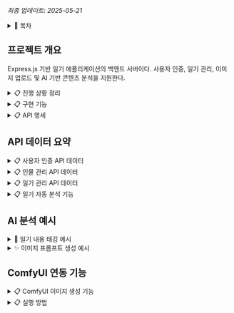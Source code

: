 *최종 업데이트: 2025-05-21*

<details>
<summary>📌 목차</summary>

- [프로젝트 개요](#프로젝트-개요)
- [진행 상황 정리](#진행-상황-정리)
- [구현 기능](#구현-기능)
- [API 명세](#api-명세)
- [API 데이터 요약](#api-데이터-요약)
- [AI 분석 예시](#ai-분석-예시)
- [ComfyUI 연동 기능](#comfyui-연동-기능)
- [실행 방법](#실행-방법)
</details>

## 프로젝트 개요

Express.js 기반 일기 애플리케이션의 백엔드 서버이다. 사용자 인증, 일기 관리, 이미지 업로드 및 AI 기반 콘텐츠 분석을 지원한다.

<details>
<summary>📋 진행 상황 정리</summary>

### 1. 백엔드 개발

- Express.js 기반 RESTful API 서버 구축했다
- MongoDB 데이터베이스 연결 설정했다
- 사용자 인증 및 권한 관리 구현했다
- 일기 CRUD 기능 구현했다
- 이미지 업로드 기능 구현했다
- 주변 사람들의 정보 및 사진 관리 기능 추가했다
- 일기 내용 자동 분석으로 태그 및 무드 추출 기능 추가했다
- ComfyUI 연동하여 일기 내용 기반 실제 이미지 생성 기능 추가했다

### 2. AWS 설정

- IAM 사용자 생성 및 액세스 키 발급했다
- S3 버킷 생성 (보안 설정 적용)했다
- S3 서명된 URL 기능 추가 (비공개 이미지 접근용)했다
- `uploadToS3` 함수에서 `ACL: 'public-read'` 제거됐다

### 3. 환경 변수 설정

- MongoDB 연결 키 설정했다
- JWT 비밀키 설정했다
- AWS 액세스 키 및 설정했다
- 포트 설정했다
- OpenAI API 키 설정했다
- ComfyUI 서버 URL 설정했다

### 4. 일기 내용 분석 프롬프트

- GPT-o4-mini 모델을 활용한 일기 텍스트 분석을 수행한다
- 일기 제목과 내용에서 자동으로 태그 추출한다
  - 장소: 일기에 언급된 장소 (카페, 학교, 공원 등)
  - 시간대: 일기에 언급된 시간대 (아침, 오후, 저녁 등)
  - 활동: 주요 활동 (공부, 운동, 쇼핑, 여행 등)
  - 인물: 일기에 언급된 인물 관계 (친구, 가족, 연인, 동료 등)
  - 이벤트: 특별한 이벤트 (생일, 여행, 시험, 모임 등)
  - 날씨: 일기에 언급된 날씨 상태 (맑음, 비, 눈 등)
- 일기 내용에서 감정 상태(무드) 자동 분석한다
- 사용자 입력 태그와 자동 분석 태그 병합 기능을 제공한다

### 5. 이미지 프롬프트 생성 기능

- GPT-o4-mini 모델을 활용한 일기 내용 기반 이미지 생성 프롬프트 자동 생성
- 일기의 장면만 묘사하는 방식으로 프롬프트 생성
- 일기의 시간, 장소, 분위기, 활동 등을 반영한 생생한 장면 묘사
- 인물의 얼굴 특징은 포함하지 않고 장면 위주로 프롬프트 구성

### 6. ComfyUI 연동

- ComfyUI와의 API 통신 기능 구현
- 워크플로우 JSON 커스터마이징 로직 개발
- 사용자 프로필 사진 기반 이미지 생성 기능 추가
- AI 생성 프롬프트와 ComfyUI 통합으로 완전 자동화된 이미지 생성 구현
</details>

<details>
<summary>📋 구현 기능</summary>

### 1. 사용자 관리

- 회원가입 (프로필 사진 업로드 포함) 기능 제공한다
- 로그인/인증 기능 제공한다
- 프로필 조회 및 업데이트 기능 제공한다

### 2. 일기 관리

- 일기 작성 (텍스트 및 이미지 업로드) 기능 제공한다
- 일기 조회 (전체 또는 개별) 기능 제공한다
- 일기 수정 및 삭제 기능 제공한다
- 일기 검색 기능 제공한다
- 일기 내용 자동 분석 (태그, 무드 추출) 기능 제공한다
- 일기 내용을 기반으로 이미지 생성 프롬프트 자동 생성 기능 제공한다
- 일기 내용 기반으로 ComfyUI를 통한 실제 이미지 생성 기능 제공한다

### 3. 사람 관리

- 주변 사람들의 정보 및 사진 추가 기능 제공한다
- 사람 정보 조회 (목록/개별) 기능 제공한다
- 사람 정보 수정 및 삭제 기능 제공한다
- 사람 검색 기능 제공한다

### 4. AI 기반 분석

- 일기 내용 자동 분석을 통한 태그 및 감정 추출 기능 제공한다
- 일기 내용을 기반으로 장면 중심 이미지 생성 프롬프트 제공 기능
- 분석 결과를 기반으로 한 검색 기능 강화했다
- 사용자 프로필 이미지와 일기 내용을 결합한 맞춤형 AI 이미지 생성 기능 제공한다

### 5. 파일 업로드

- 로컬 스토리지 및 AWS S3 클라우드 스토리지 지원한다
- 이미지 파일 필터링 및 크기 제한 기능 제공한다

### 6. 보안

- JWT 기반 인증 사용한다
- 비밀번호 해싱 사용한다
- 권한 검증 수행한다
</details>

<details>
<summary>📋 API 명세</summary>

| 메소드 | 엔드포인트                     | 설명                             | 인증 필요 | 요청 본문                                      | 응답                                       |
|--------|--------------------------------|----------------------------------|-----------|-----------------------------------------------|-------------------------------------------|
| POST   | /api/users/register            | 회원가입                         | 아니오    | username, email, password, profilePhoto(파일) | 사용자 정보, JWT 토큰                     |
| POST   | /api/users/login               | 로그인                           | 아니오    | email, password                               | 사용자 정보, JWT 토큰                     |
| GET    | /api/users/profile             | 프로필 조회                      | 예        | -                                             | 사용자 정보                               |
| PUT    | /api/users/profile/photo       | 프로필 사진 업데이트             | 예        | profilePhoto(파일)                           | 업데이트된 사용자 정보                    |
| PUT    | /api/users/profile             | 프로필 정보 업데이트             | 예        | username(선택), email(선택)                  | 업데이트된 사용자 정보                    |
| POST   | /api/diaries                   | 일기 작성                        | 예        | title, content, mood(선택), tags(선택), photos(선택)     | 생성된 일기 정보 (AI 분석 태그/무드 포함)   |
| GET    | /api/diaries                   | 내 일기 전체 조회                | 예        | -                                             | 일기 목록                                 |
| GET    | /api/diaries/search?keyword=값 | 일기 검색                        | 예        | query: keyword                               | 검색 결과 일기 목록                       |
| GET    | /api/diaries/filter            | 일기 필터링(태그/무드/날짜)      | 예        | tags(선택), mood(선택), startDate(선택), endDate(선택) | 필터링된 일기 목록                       |
| GET    | /api/diaries/:id               | 특정 일기 조회                   | 예        | -                                             | 일기 상세 정보                            |
| GET    | /api/diaries/:id/prompt        | 일기 기반 이미지 생성 프롬프트  | 예        | -                                             | 생성된 프롬프트 텍스트                    |
| POST   | /api/diaries/:id/generate-image | 일기 내용과 프로필 사진 기반 이미지 생성 | 예 | - | 생성된 이미지 URL 및 일기 정보 |
| PUT    | /api/diaries/:id               | 일기 수정                        | 예        | title(선택), content(선택), mood(선택), tags(선택), photos(선택) | 업데이트된 일기 정보 (AI 분석 태그/무드 포함) |
| DELETE | /api/diaries/:id               | 일기 삭제                        | 예        | -                                             | 성공 메시지                               |
| DELETE | /api/diaries/:id/photos/:photoId | 일기에서 특정 사진 삭제        | 예        | -                                             | 업데이트된 일기 정보                      |
| POST   | /api/people                    | 사람 추가                        | 예        | name, relation, notes, photo(파일)           | 생성된 사람 정보                          |
| GET    | /api/people                    | 내가 추가한 사람 목록            | 예        | -                                             | 사람 목록                                 |
| GET    | /api/people/search?keyword=값  | 사람 검색                        | 예        | query: keyword                               | 검색 결과 사람 목록                       |
| GET    | /api/people/filter             | 사람 필터링(관계)                | 예        | relation                                      | 필터링된 사람 목록                        |
| GET    | /api/people/:id                | 특정 사람 조회                   | 예        | -                                             | 사람 상세 정보                            |
| PUT    | /api/people/:id                | 사람 정보 수정                   | 예        | name(선택), relation(선택), notes(선택), photo(선택) | 업데이트된 사람 정보                      |
| DELETE | /api/people/:id                | 사람 삭제                        | 예        | -                                             | 성공 메시지                               |
| GET    | /api/tags                      | 모든 태그 조회                   | 예        | -                                             | 사용자의 모든 태그 목록                   |
</details>

## API 데이터 요약

<details>
<summary>📋 사용자 인증 API 데이터</summary>

| API 엔드포인트 | 요청 데이터 | 응답 데이터 |
|---------------|------------|------------|
| POST /api/users/register | username, email, password, profilePhoto(선택) | _id, username, email, profilePhoto, token |
| POST /api/users/login | email, password | _id, username, email, profilePhoto, token |
| GET /api/users/profile | Authorization 헤더(Bearer 토큰) | _id, username, email, profilePhoto |
| PUT /api/users/profile | Authorization 헤더(Bearer 토큰), username(선택), email(선택) | _id, username, email, profilePhoto |
| PUT /api/users/profile/photo | Authorization 헤더(Bearer 토큰), profilePhoto(파일) | _id, username, email, profilePhoto |
</details>

<details>
<summary>📋 인물 관리 API 데이터</summary>

| API 엔드포인트 | 요청 데이터 | 응답 데이터 |
|---------------|------------|------------|
| POST /api/people | Authorization 헤더(Bearer 토큰), name, relation(선택), notes(선택), photo(필수) | _id, user, name, relation, photo, notes, createdAt, updatedAt |
| GET /api/people | Authorization 헤더(Bearer 토큰) | 인물 객체 배열 |
| GET /api/people/search | Authorization 헤더(Bearer 토큰), keyword(쿼리 파라미터) | 검색 결과 인물 객체 배열 |
| GET /api/people/filter | Authorization 헤더(Bearer 토큰), relation(쿼리 파라미터) | 필터링된 인물 객체 배열 |
| GET /api/people/:id | Authorization 헤더(Bearer 토큰), id(경로 파라미터) | 인물 객체 |
| PUT /api/people/:id | Authorization 헤더(Bearer 토큰), id(경로 파라미터), name(선택), relation(선택), notes(선택), photo(선택) | 수정된 인물 객체 |
| DELETE /api/people/:id | Authorization 헤더(Bearer 토큰), id(경로 파라미터) | 삭제 메시지 |
</details>

<details>
<summary>📋 일기 관리 API 데이터</summary>

| API 엔드포인트 | 요청 데이터 | 응답 데이터 |
|---------------|------------|------------|
| POST /api/diaries | Authorization 헤더(Bearer 토큰), title, content, mood(선택), tags(선택), photos(선택) | _id, user, title, content, mood, photos, tags, createdAt, updatedAt |
| GET /api/diaries | Authorization 헤더(Bearer 토큰) | 일기 객체 배열 |
| GET /api/diaries/search | Authorization 헤더(Bearer 토큰), keyword(쿼리 파라미터) | 검색 결과 일기 객체 배열 |
| GET /api/diaries/filter | Authorization 헤더(Bearer 토큰), tags(선택), mood(선택), startDate(선택), endDate(선택) | 필터링된 일기 객체 배열 |
| GET /api/diaries/:id | Authorization 헤더(Bearer 토큰), id(경로 파라미터) | 일기 객체 |
| PUT /api/diaries/:id | Authorization 헤더(Bearer 토큰), id(경로 파라미터), title(선택), content(선택), mood(선택), tags(선택), photos(선택) | 수정된 일기 객체 |
| DELETE /api/diaries/:id | Authorization 헤더(Bearer 토큰), id(경로 파라미터) | 삭제 메시지 |
| DELETE /api/diaries/:id/photos/:photoId | Authorization 헤더(Bearer 토큰), id(경로 파라미터), photoId(경로 파라미터) | 수정된 일기 객체 |
| GET /api/diaries/:id/prompt | Authorization 헤더(Bearer 토큰), id(경로 파라미터) | { prompt: "생성된 프롬프트 문자열" } |
| POST /api/diaries/:id/generate-image | Authorization 헤더(Bearer 토큰), id(경로 파라미터) | { message: "이미지가 성공적으로 생성되었습니다.", photo: 이미지URL, diary: 일기객체 } |
| GET /api/tags | Authorization 헤더(Bearer 토큰) | 문자열 태그 배열 |
</details>

<details>
<summary>📋 일기 자동 분석 기능</summary>

### 기능 개요

일기 작성 또는 수정 시 사용자가 입력한 제목과 내용을 분석하여 자동으로 태그와 무드(감정 상태)를 생성한다.

### 동작 방식

1. **태그 자동 생성**
   - 사용자가 태그를 입력하지 않으면 일기 내용에서 자동으로 태그를 추출한다.
   - 사용자가 일부 태그를 입력한 경우, 사용자 입력 태그와 자동 생성 태그를 병합한다.
   - 태그는 장소, 시간대, 활동, 인물 관계, 이벤트, 날씨 등의 정보를 포함한다.

2. **무드(감정) 자동 분석**
   - 사용자가 기분/감정을 입력하지 않으면 일기 내용에서 주요 감정을 분석하여 설정한다.
   - 사용자가 직접 기분을 입력한 경우, 해당 입력값을 우선 사용한다.

3. **분석 결과 활용**
   - 분석된 태그와 무드는 일기 데이터와 함께 저장된다.
   - 검색 기능을 통해 특정 태그나 감정으로 일기를 쉽게 찾을 수 있다.
   - 자동 생성된 태그는 사용자가 입력한 태그와 동등하게 검색에 활용된다.

### 사용 방법

- 일기 작성 시 제목과 내용만 입력하고 태그와 무드는 비워두면 자동으로 생성된다.
- 태그 필드에 일부 태그만 입력하면, 자동 생성 태그가 추가로 병합된다.
- 무드 필드를 비워두면 자동으로 감정 상태가 분석되어 설정된다.
</details>

## AI 분석 예시

<details>
<summary>📝 일기 내용 태깅 예시</summary>

일기 작성 시 AI가 자동으로 내용을 분석하여 관련 태그와 감정(무드)을 추출한다. 이를 통해 사용자는 과거의 기록을 더 쉽게 검색하고 분류할 수 있다.

**입력 일기 예시:**

![일기 작성 예시](pictures/일기%20작성%20예시.png)

**자동 태깅 결과:**

![일기 내용 태그 결과](pictures/일기%20내용%20태그%20결과.png)

</details>

<details>
<summary>✨ 이미지 프롬프트 생성 예시</summary>

특정 일기의 내용을 기반으로 AI가 이미지 생성을 위한 프롬프트를 자동으로 만들어준다. 이 프롬프트는 장면 묘사에 중점을 두어 일기의 내용과 분위기를 시각적으로 표현할 수 있도록 구성된다.

**프롬프트 생성 특징:**
- 일기의 장소, 시간, 분위기, 활동을 중심으로 표현
- 인물이 등장하는 경우 얼굴 특징 없이 상황 중심으로 묘사
- 사실적인 사진 스타일로 표현 가능한 영어 프롬프트 생성

**프롬프트 생성 결과:**

![이미지 프롬프트 생성 예시](pictures/이미지%20프롬프트%20생성.png)

</details>

## ComfyUI 연동 기능

<details>
<summary>📋 ComfyUI 이미지 생성 기능</summary>

### 기능 개요

일기 내용 기반으로 생성된 프롬프트와 사용자 프로필 사진을 활용하여 ComfyUI를 통해 맞춤형 이미지를 생성하는 기능을 제공한다.

### 동작 방식

1. **워크플로우 기반 이미지 생성**
   - 사전 정의된 워크플로우 템플릿(comfytest.json)을 사용한다.
   - 워크플로우에는 컨트롤넷(OpenPose)을 통한 인물 포즈 반영이 포함된다.
   - 프로필 사진의 포즈를 기반으로 일기 내용에 맞는 장면을 생성한다.
   
2. **자동 프롬프트 활용**
   - 일기 내용 분석을 통해 자동 생성된 프롬프트를 이미지 생성에 활용한다.
   - 장면, 분위기, 시간대 등 일기의 핵심 요소가 반영된 이미지를 생성한다.

3. **사용자 프로필 사진 활용**
   - 사용자의 프로필 사진에서 포즈 정보를 추출하여 이미지 생성에 반영한다.
   - 얼굴 특징은 제외하고 자세와 구도만 참조한다.

4. **생성된 이미지 저장 및 연결**
   - 생성된 이미지는 자동으로 일기에 첨부된다.
   - 동일한 일기에 여러 이미지를 생성하여 첨부할 수 있다.

### 사용 방법

1. 로그인하여 프로필 사진이 등록된 상태여야 한다.
2. 일기를 작성하거나 기존 일기를 선택한다.
3. 해당 일기 ID를 사용하여 이미지 생성 API를 호출한다.
4. 생성된 이미지는 자동으로 해당 일기에 추가된다.

### 예시 API 호출

```
POST /api/diaries/:id/generate-image
Authorization: Bearer [토큰]
```

### API 응답 예시

```json
{
  "message": "이미지가 성공적으로 생성되었습니다.",
  "photo": "/uploads/diary_60a1c2b3c4d5e6f7g8h9i0_1234567890.png",
  "diary": {
    "_id": "60a1c2b3c4d5e6f7g8h9i0",
    "title": "공원 산책",
    "content": "오늘 저녁에...",
    "photos": [
      "/uploads/diary_60a1c2b3c4d5e6f7g8h9i0_1234567890.png"
    ],
    "..."
  }
}
```

</details>

<details>
<summary>📋 실행 방법</summary>

### 필수 환경 변수

프로젝트 루트에 `.env` 파일을 생성하고 다음 환경 변수를 설정해야 한다:

```
PORT=5000
MONGO_URI=your_mongodb_connection_string
JWT_SECRET=your_jwt_secret
AWS_ACCESS_KEY_ID=your_aws_access_key
AWS_SECRET_ACCESS_KEY=your_aws_secret_key
AWS_REGION=your_aws_region
AWS_S3_BUCKET=your_s3_bucket_name
OPENAI_API_KEY=your_openai_api_key
COMFY_SERVER_URL=http://127.0.0.1:8000
```

### ComfyUI 설정

1. ComfyUI가 설치되어 있어야 한다.
2. ComfyUI 서버가 실행 중이어야 한다 (기본 포트: 8000).
3. 필요한 모델이 ComfyUI에 설치되어 있어야 한다:
   - SD XL Turbo 모델
   - ControlNet OpenPose 모델
   - VAE 모델

### 개발 서버 실행

```bash
# 의존성 설치
npm install

# 개발 서버 실행
npm run dev
```

서버는 기본적으로 http://localhost:5000 에서 실행된다.
</details>
